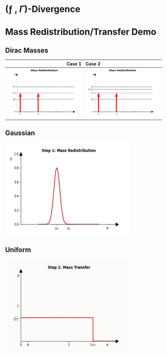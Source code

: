 # (ƒ , $\Gamma$)-Divergence

# Mass Redistribution/Transfer Demo
## Dirac Masses

 Case 1                       |  Case 2            
-----------------------------:|:----------------------------
![Alt-txt](gif/dirac/case_1.gif)|![Alt-txt](gif/dirac/case_2.gif)


## Gaussian
<img src="gif/Gaussian.gif" width="400" height="300"/>

## Uniform
<img src="gif/Uniform.gif" width="400" height="300"/>
